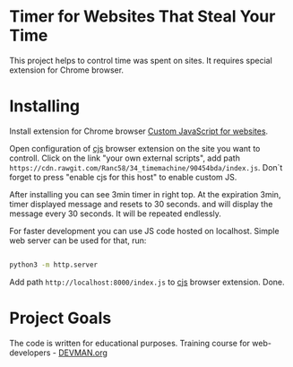 # Timer for Websites That Steal Your Time

This project helps to control time was spent on sites. It requires special extension for Chrome browser. 
# Installing

Install extension for Chrome browser [Custom JavaScript for websites](https://chrome.google.com/webstore/detail/custom-javascript-for-web/poakhlngfciodnhlhhgnaaelnpjljija).

Open configuration of [cjs](https://chrome.google.com/webstore/detail/custom-javascript-for-web/poakhlngfciodnhlhhgnaaelnpjljija) browser extension on the site you want to controll. Click on the link "your own external scripts", add path `https://cdn.rawgit.com/Ranc58/34_timemachine/90454bda/index.js`. Don`t forget to press "enable cjs for this host" to enable custom JS.

After installing you can see 3min timer in right top. At the expiration 3min, timer displayed message and resets to 30 seconds. and will display the message every 30 seconds. It will be repeated endlessly.

For faster development you can use JS code hosted on localhost. Simple web server can be used for that, run:

```bash

python3 -m http.server
```

Add path `http://localhost:8000/index.js` to [cjs](https://chrome.google.com/webstore/detail/custom-javascript-for-web/poakhlngfciodnhlhhgnaaelnpjljija) browser extension. Done.


# Project Goals

The code is written for educational purposes. Training course for web-developers - [DEVMAN.org](https://devman.org)
